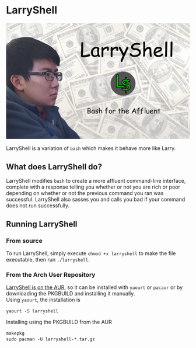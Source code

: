 # LarryShell

![LarryShell](logo.png "LarryShell")

LarryShell is a variation of `bash` which makes it behave more like Larry.

## What does LarryShell do?

LarryShell modifies `bash` to create a more affluent command-line interface, complete with a response telling you whether or not you are rich or poor depending on whether or not the previous command you ran was successful.  LarryShell also sasses you and calls you bad if your command does not run successfully.

## Running LarryShell
### From source
To run LarryShell, simply execute `chmod +x larryshell` to make the file executable, then run `./larryshell`.
### From the Arch User Repository
[LarryShell is on the AUR](https://aur.archlinux.org/packages/larryshell/), so it can be installed with `yaourt` or `pacaur` or by downloading the PKGBUILD and installing it manually.  
Using `yaourt`, the installation is
```shell
yaourt -S larryshell
```
Installing using the PKGBUILD from the AUR
```shell
makepkg
sudo pacman -U larryshell-*.tar.gz
```
